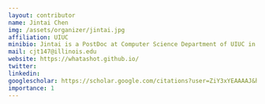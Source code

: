 ```yaml
---
layout: contributor
name: Jintai Chen
img: /assets/organizer/jintai.jpg 
affiliation: UIUC
minibio: Jintai is a PostDoc at Computer Science Department of UIUC in the USA, working closely with Prof. Jimeng Sun. His research interests encompass a wide range of topics within AI for Healthcare, including the diagnosis of pediatric congenital heart diseases.
mail: cjt147@illinois.edu
website: https://whatashot.github.io/
twitter: 
linkedin: 
googlescholar: https://scholar.google.com/citations?user=ZiY3xYEAAAAJ&hl=en
importance: 1
---
```

